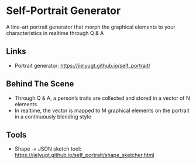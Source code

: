 # Self-Portrait Generator
A line-art portrait generator that morph the graphical elements to your characteristics in realtime through Q & A

## Links
- Portrait generator: https://jielyugt.github.io/self_portrait/

## Behind The Scene
- Through Q & A, a person’s traits are collected and stored in a vector of N elements
- In realtime, the vector is mapped to M graphical elements on the portrait in a continuously blending style

## Tools
- Shape -> JSON sketch tool: https://jielyugt.github.io/self_portrait/shape_sketcher.html
